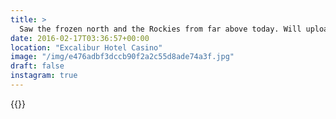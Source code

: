 ```yaml
---
title: >
  Saw the frozen north and the Rockies from far above today. Will upload a post of photos when I can.#vsco #VSCOfilm #aerialphotography #clouds #travel
date: 2016-02-17T03:36:57+00:00
location: "Excalibur Hotel Casino"
image: "/img/e476adbf3dccb90f2a2c55d8ade74a3f.jpg"
draft: false
instagram: true
---
```


{{<photo src="/img/e476adbf3dccb90f2a2c55d8ade74a3f.jpg">}}
